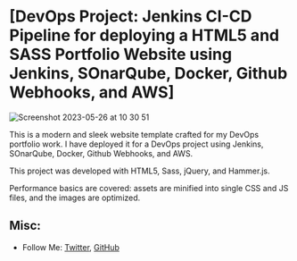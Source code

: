
# [DevOps Project: Jenkins CI-CD Pipeline for deploying a HTML5 and SASS Portfolio Website using Jenkins, SOnarQube, Docker, Github Webhooks, and AWS]
![Screenshot 2023-05-26 at 10 30 51](https://github.com/mxnuchim/Portfolio-Jenkins-DevOps/assets/55309494/5fe8446f-7151-4455-8744-df7b66f27163)


This is a modern and sleek website template crafted for my DevOps portfolio work. I have deployed it for a DevOps project using Jenkins, SOnarQube, Docker, Github Webhooks, and AWS.

This project was developed with HTML5, Sass, jQuery, and Hammer.js.

Performance basics are covered: assets are minified into single CSS and JS files, and the images are optimized.

## Misc:
* Follow Me: [Twitter](https://twitter.com/manuchim_ix), [GitHub](https://github.com/mxnuchim)
